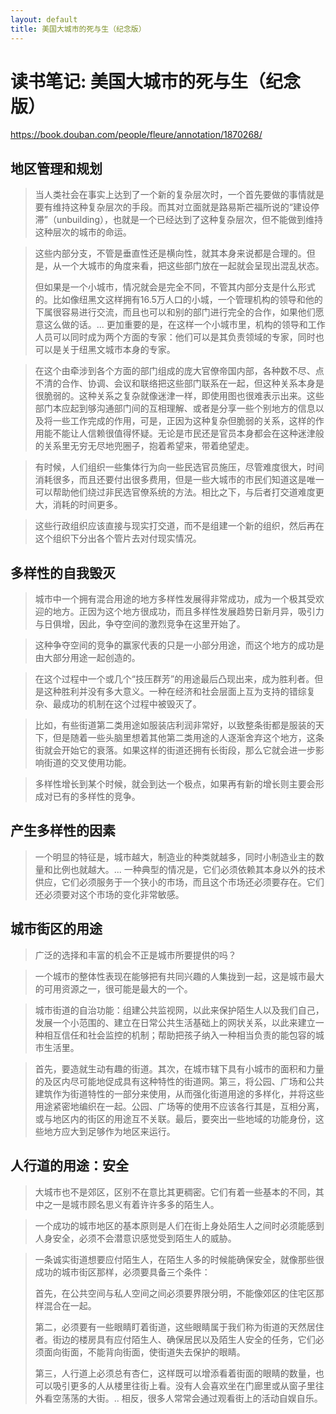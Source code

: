 ```yaml
---
layout: default
title: 美国大城市的死与生（纪念版）
---
```


# 读书笔记: 美国大城市的死与生（纪念版）

<https://book.douban.com/people/fleure/annotation/1870268/>
## 地区管理和规划

> 当人类社会在事实上达到了一个新的复杂层次时，一个首先要做的事情就是要有维持这种复杂层次的手段。而其对立面就是路易斯芒福所说的“建设停滞”（unbuilding），也就是一个已经达到了这种复杂层次，但不能做到维持这种层次的城市的命运。
>






> 这些内部分支，不管是垂直性还是横向性，就其本身来说都是合理的。但是，从一个大城市的角度来看，把这些部门放在一起就会呈现出混乱状态。
>
> 但如果是一个小城市，情况就会是完全不同，不管其内部分支是什么形式的。比如像纽黑文这样拥有16.5万人口的小城，一个管理机构的领导和他的下属很容易进行交流，而且也可以和别的部门进行完全的合作，如果他们愿意这么做的话。... 更加重要的是，在这样一个小城市里，机构的领导和工作人员可以同时成为两个方面的专家：他们可以是其负责领域的专家，同时也可以是关于纽黑文城市本身的专家。
>



> 在这个由牵涉到各个方面的部门组成的庞大官僚帝国内部，各种数不尽、点不清的合作、协调、会议和联络把这些部门联系在一起，但这种关系本身是很脆弱的。这种关系之复杂就像迷津一样，即使用图也很难表示出来。这些部门本应起到够沟通部门间的互相理解、或者是分享一些个别地方的信息以及将一些工作完成的作用，可是，正因为这种复杂但脆弱的关系，这样的作用能不能让人信赖很值得怀疑。无论是市民还是官员本身都会在这种迷津般的关系里无穷无尽地兜圈子，抱着希望来，带着绝望走。
>



> 有时候，人们组织一些集体行为向一些民选官员施压，尽管难度很大，时间消耗很多，而且还要付出很多费用，但是一些大城市的市民们知道这是唯一可以帮助他们绕过非民选官僚系统的方法。相比之下，与后者打交道难度更大，消耗的时间更多。
>



> 这些行政组织应该直接与现实打交道，而不是组建一个新的组织，然后再在这个组织下分出各个管片去对付现实情况。
>

## 多样性的自我毁灭

> 城市中一个拥有混合用途的地方多样性发展得非常成功，成为一个极其受欢迎的地方。正因为这个地方很成功，而且多样性发展趋势日新月异，吸引力与日俱增，因此，争夺空间的激烈竞争在这里开始了。
>



> 这种争夺空间的竞争的赢家代表的只是一小部分用途，而这个地方的成功是由大部分用途一起创造的。
>



> 在这个过程中一个或几个“技压群芳”的用途最后凸现出来，成为胜利者。但是这种胜利并没有多大意义。一种在经济和社会层面上互为支持的错综复杂、最成功的机制在这个过程中被毁灭了。
>



> 比如，有些街道第二类用途如服装店利润非常好，以致整条街都是服装的天下，但是随着一些头脑里想着其他第二类用途的人逐渐舍弃这个地方，这条街就会开始它的衰落。如果这样的街道还拥有长街段，那么它就会进一步影响街道的交叉使用功能。
>



> 多样性增长到某个时候，就会到达一个极点，如果再有新的增长则主要会形成对已有的多样性的竞争。
>

## 产生多样性的因素

> 一个明显的特征是，城市越大，制造业的种类就越多，同时小制造业主的数量和比例也就越大。... 一种典型的情况是，它们必须依赖其本身以外的技术供应，它们必须服务于一个狭小的市场，而且这个市场还必须要存在。它们还必须要对这个市场的变化非常敏感。
>

## 城市街区的用途

> 广泛的选择和丰富的机会不正是城市所要提供的吗？
>



> 一个城市的整体性表现在能够把有共同兴趣的人集拢到一起，这是城市最大的可用资源之一，很可能是最大的一个。
>



> 城市街道的自治功能：组建公共监视网，以此来保护陌生人以及我们自己，发展一个小范围的、建立在日常公共生活基础上的网状关系，以此来建立一种相互信任和社会监控的机制；帮助把孩子纳入一种相当负责的能包容的城市生活里。
>



> 首先，要造就生动有趣的街道。其次，在城市辖下具有小城市的面积和力量的及区内尽可能地促成具有这种特性的街道网。第三，将公园、广场和公共建筑作为街道特性的一部分来使用，从而强化街道用途的多样化，并将这些用途紧密地编织在一起。公园、广场等的使用不应该各行其是，互相分离，或与地区内的街区的用途互不关联。最后，要突出一些地域的功能身份，这些地方应大到足够作为地区来运行。
>

## 人行道的用途：安全

> 大城市也不是郊区，区别不在意比其更稠密。它们有着一些基本的不同，其中之一是城市顾名思义有着许许多多的陌生人。
>



> 一个成功的城市地区的基本原则是人们在街上身处陌生人之间时必须能感到人身安全，必须不会潜意识感觉受到陌生人的威胁。
>



> 一条诚实街道想要应付陌生人，在陌生人多的时候能确保安全，就像那些很成功的城市街区那样，必须要具备三个条件：
>
> 首先，在公共空间与私人空间之间必须要界限分明，不能像郊区的住宅区那样混合在一起。
>
> 第二，必须要有一些眼睛盯着街道，这些眼睛属于我们称为街道的天然居住者。街边的楼房具有应付陌生人、确保居民以及陌生人安全的任务，它们必须面向街面，不能背向街面，使街道失去保护的眼睛。
>
> 第三，人行道上必须总有杏仁，这样既可以增添看着街面的眼睛的数量，也可以吸引更多的人从楼里往街上看。没有人会喜欢坐在门廊里或从窗子里往外看空荡荡的大街。.. 相反，很多人常常会通过观看街上的活动自娱自乐。
>



